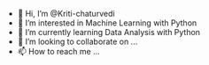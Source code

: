 - 👋 Hi, I’m @Kriti-chaturvedi
- 👀 I’m interested in Machine Learning with Python
- 🌱 I’m currently learning Data Analysis with Python
- 💞️ I’m looking to collaborate on ...
- 📫 How to reach me ...

<!---
Kriti-chaturvedi/Kriti-chaturvedi is a ✨ special ✨ repository because its `README.md` (this file) appears on your GitHub profile.
You can click the Preview link to take a look at your changes.
--->
